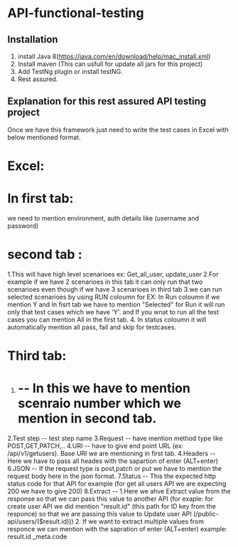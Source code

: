 # API-functional-testing
## Installation
1. install Java 8(https://java.com/en/download/help/mac_install.xml)
2. Install maven (This can usfull for update all jars for this project) 
3. Add TestNg plugin or install testNG.
4. Rest assured.

## Explanation for this rest assured API testing project
Once we have this framework just need to write the test cases in Excel with below mentioned format.
# Excel:
# In first tab:
we need to mention environment, auth details like (username and password)
# second tab :
1.This will have high level scenarioes ex: Get_all_user, update_user
2.For example if we have 2 scenarioes in this tab it can only run that two scenarioes even though if we have 3 scenarioes in third tab
3.we can run selected scenarioes by using RUN coloumn for EX: In Run coloumn if we mention Y and In fisrt tab we have to mention "Selected" for Run it will run only that test cases which we have 'Y'. and If you wnat to run all the test cases you can mention All in the first tab.
4. In status coloumn it will automatically mention all pass, fail and skip for testcases.
# Third tab:
1. #        -- In this we have to mention scenraio number which we mention in second tab.
2.Test step -- test step name 
3.Request     -- have mention method type like POST,GET,PATCH,..
4.URI         -- have to give end point URL (ex: /api/v1/getusers). Base URI we are mentioning in first tab.
4.Headers     -- Here we have to pass all heades with the sapartion of enter (ALT+enter)
6.JSON        -- If the request type is post,patch or put we have to mention the request body here in the json format.
7.Status      -- This the expected http status code for that API for example (for get all users API we are expecting 200 we have to give 200) 
8.Extract			-- 1.Here we ahve Extract value from the response so that we can pass this value to another API (for exaple: for create user API we did mention "result.id" (this path for ID key from the responce) so that we are passing this value to Update user API (/public-api/users/($result.id)))	
2. If we want to extract multiple values from responce we can mention with the sapration of enter (ALT+enter) example: result.id 
_meta.code
